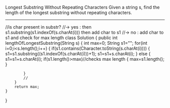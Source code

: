 Longest Substring Without Repeating Characters
Given a string s, find the length of the longest substring without repeating characters.

------------------------------------

//is char present in substr?
//-> yes : then s1.substring(s1.indexOf(s.charAt(i))) then add char to s1
//-> no  : add char to s1 and check for max length
class Solution {
    public int lengthOfLongestSubstring(String s) {
        int max=0;
        String s1="";
        for(int i=0;i<s.length();i++)
        {
            if(s1.contains(Character.toString(s.charAt(i))))
            {
                s1=s1.substring((s1.indexOf(s.charAt(i)))+1);
                s1=s1+s.charAt(i);
            }
            else
            {
                s1=s1+s.charAt(i);
                if(s1.length()>max)//checks max length
                {
                    max=s1.length();
                }
                 
            }
            //
        }
        return max;
    }
}
